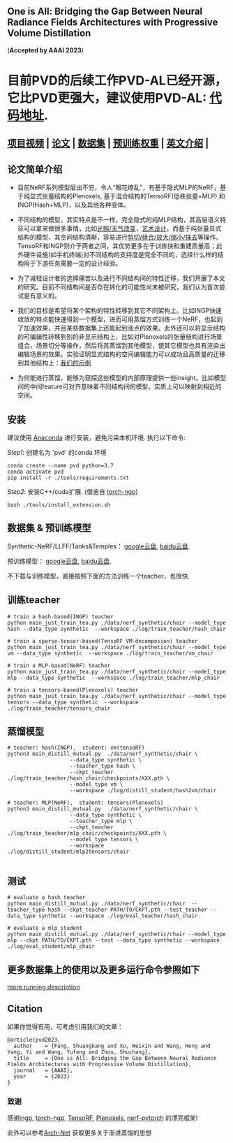 ## One is All: Bridging the Gap Between Neural Radiance Fields Architectures with Progressive Volume Distillation
(**Accepted by AAAI 2023**)

# 目前PVD的后续工作PVD-AL已经开源，它比PVD更强大，建议使用PVD-AL: [代码地址](https://github.com/megvii-research/AAAI2023-PVD/tree/PVD-AL). 

## [项目视频](http://sk-fun.fun/PVD/) | [论文](https://arxiv.org/abs/2211.15977) | [数据集](https://drive.google.com/drive/folders/1U06KAEsW53PolLI3U8hWUhzzIH74QGaP?usp=sharing) | [预训练权重](https://drive.google.com/drive/folders/1GGJf-FTmpCJjmEn-AF_S9-HrLRkFe5Ud?usp=sharing) | [英文介绍](https://github.com/megvii-research/AAAI2023-PVD/blob/main/README.md) |

## 论文简单介绍

- 目前NeRF系列模型层出不穷，令人“眼花缭乱”，有基于隐式MLP的NeRF，基于纯显式张量结构的Plenoxels, 基于混合结构的TensoRF(低秩张量+MLP) 和 INGP(Hash+MLP)，以及其他各种变体。

- 不同结构的模型，其实特点是不一样。完全隐式的纯MLP结构，其高层语义特征可以拿来做很多事情，比如[光照/天气改变](https://nerf-w.github.io/)，[艺术设计](https://pfnet-research.github.io/distilled-feature-fields/)，而基于纯张量显式结构的模型，其空间结构清晰，容易进行[剪切/组合/放大/缩小/抹去](https://github.com/ashawkey/CCNeRF)等操作。TensoRF和INGP则介于两者之间，其优势更多在于训练快和重建质量高；此外硬件设施(如手机终端)对不同结构的支持度是完全不同的，选择什么样的结构用于下游任务需要一定的设计经验。

- 为了减轻设计者的选择痛苦以及进行不同结构间的特性迁移，我们开展了本文的研究。目前不同结构间是否存在转化的可能性尚未被研究，我们认为首次尝试是有意义的。

- 我们的目标是希望将某个架构的特性转移到其它不同架构上。比如INGP快速收敛的特点能快速得到一个模型，进而可用蒸馏方式训练一个NeRF，也起到了加速效果，并且某些数据集上还能起到涨点的效果。此外还可以将显示结构的可编辑性转移到别的非显示结构上，比如对Plenoxels的张量结构进行场景组合，场景切分等操作，然后将其蒸馏到其他模型，使其它模型也具有渲染出编辑场景的效果。实验证明显式结构的空间编辑能力可以成功且高质量的迁移到其他结构上：[我们的示例](http://sk-fun.fun/PVD/)

- 为何能进行蒸馏，能够为窥探这些模型的内部原理提供一些insight。比如模型间的中间feature可对齐意味着不同结构间的模型，实质上可以映射到相近的空间。



## 安装
建议使用 [Anaconda](https://www.anaconda.com/) 进行安装，避免污染本机环境. 执行以下命令:

*Step1*: 创建名为 'pvd' 的conda 环境
```
conda create --name pvd python=3.7
conda activate pvd
pip install -r ./tools/requirements.txt
```
*Step2*: 安装C++/cuda扩展. (借鉴自 [torch-ngp](https://github.com/ashawkey/torch-ngp))
```
bash ./tools/install_extension.sh
```

## 数据集 & 预训练模型
Synthetic-NeRF/LLFF/Tanks&Temples： [google云盘](https://drive.google.com/drive/folders/1U06KAEsW53PolLI3U8hWUhzzIH74QGaP?usp=sharing), [baidu云盘](https://pan.baidu.com/s/1ky_TWrbUZG_MpHTBhncAKA?pwd=4h2h).

预训练模型： [google云盘](https://drive.google.com/drive/folders/1GGJf-FTmpCJjmEn-AF_S9-HrLRkFe5Ud?usp=sharing), [baidu云盘](https://pan.baidu.com/s/1LGLXwLGusX60GpAywLwosg?pwd=34k8).

不下载与训练模型，直接按照下面的方法训练一个teacher，也很快.

## 训练teacher
```
# train a hash-based(INGP) teacher
python main_just_train_tea.py ./data/nerf_synthetic/chair --model_type hash --data_type synthetic  --workspace ./log/train_teacher/hash_chair

# train a sparse-tensor-based(TensoRF VM-decomposion) teacher
python main_just_train_tea.py ./data/nerf_synthetic/chair --model_type vm --data_type synthetic  --workspace ./log/train_teacher/vm_chair

# train a MLP-based(NeRF) teacher
python main_just_train_tea.py ./data/nerf_synthetic/chair --model_type mlp --data_type synthetic  --workspace ./log/train_teacher/mlp_chair

# train a tensors-based(Plenoxels) teacher
python main_just_train_tea.py ./data/nerf_synthetic/chair --model_type tensors --data_type synthetic  --workspace ./log/train_teacher/tensors_chair

```

## 蒸馏模型
```
# teacher: hash(INGP),  student: vm(tensoRF)
python3 main_distill_mutual.py  ./data/nerf_synthetic/chair \
                    --data_type synthetic \
                    --teacher_type hash \
                    --ckpt_teacher ./log/train_teacher/hash_chair/checkpoints/XXX.pth \
                    --model_type vm \
                    --workspace ./log/distill_student/hash2vm/chair
                    
# teacher: MLP(NeRF),  student: tensors(Plenoxels)
python3 main_distill_mutual.py  ./data/nerf_synthetic/chair \
                    --data_type synthetic \
                    --teacher_type mlp \
                    --ckpt_teacher ./log/train_teacher/mlp_chair/checkpoints/XXX.pth \
                    --model_type tensors \
                    --workspace ./log/distill_student/mlp2tensors/chair
                   
```

## 测试

```
# evaluate a hash teacher
python main_distill_mutual.py ./data/nerf_synthetic/chair  --teacher_type hash --ckpt_teacher PATH/TO/CKPT.pth --test_teacher --data_type synthetic --workspace ./log/eval_teacher/hash_chair

# evaluate a mlp student
python main_distill_mutual.py ./data/nerf_synthetic/chair --model_type mlp --ckpt PATH/TO/CKPT.pth --test --data_type synthetic --workspace ./log/eval_student/mlp_chair
```

## 更多数据集上的使用以及更多运行命令参照如下
[more running description](https://github.com/megvii-research/AAAI2023-PVD/blob/main/tools/details.md)

## Citation

如果你觉得有用，可考虑引用我们的文章：
```
@article{pvd2023,
  author    = {Fang, Shuangkang and Xu, Weixin and Wang, Heng and Yang, Yi and Wang, Yufeng and Zhou, Shuchang},
  title     = {One is All: Bridging the Gap Between Neural Radiance Fields Architectures with Progressive Volume Distillation},
  journal   = {AAAI},
  year      = {2023}
}
```

### 致谢
感谢[ingp](https://github.com/NVlabs/instant-ngp),  [torch-ngp](https://github.com/ashawkey/torch-ngp), [TensoRF](https://github.com/apchenstu/TensoRF), [Plenoxels](https://github.com/sxyu/svox2), [nerf-pytorch](https://github.com/yenchenlin/nerf-pytorch)  的漂亮框架!

此外可以参考[Arch-Net](https://github.com/megvii-research/Arch-Net) 获取更多关于渐进蒸馏的思想
